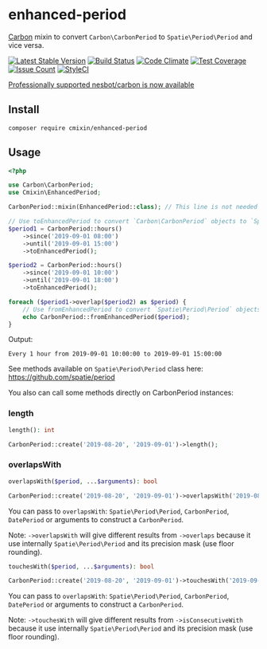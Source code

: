 # enhanced-period

[Carbon](https://carbon.nesbot.com/) mixin to convert `Carbon\CarbonPeriod` to `Spatie\Period\Period` and vice versa.

[![Latest Stable Version](https://poser.pugx.org/cmixin/enhanced-period/v/stable.png)](https://packagist.org/packages/cmixin/enhanced-period)
[![Build Status](https://travis-ci.org/kylekatarnls/enhanced-period.svg?branch=master)](https://travis-ci.org/kylekatarnls/enhanced-period)
[![Code Climate](https://codeclimate.com/github/kylekatarnls/enhanced-period/badges/gpa.svg)](https://codeclimate.com/github/kylekatarnls/enhanced-period)
[![Test Coverage](https://codeclimate.com/github/kylekatarnls/enhanced-period/badges/coverage.svg)](https://codeclimate.com/github/kylekatarnls/enhanced-period/coverage)
[![Issue Count](https://codeclimate.com/github/kylekatarnls/enhanced-period/badges/issue_count.svg)](https://codeclimate.com/github/kylekatarnls/enhanced-period)
[![StyleCI](https://styleci.io/repos/200379769/shield?branch=master&style=flat)](https://styleci.io/repos/200379769)

[Professionally supported nesbot/carbon is now available](https://tidelift.com/subscription/pkg/packagist-nesbot-carbon?utm_source=packagist-nesbot-carbon&utm_medium=referral&utm_campaign=readme)

## Install

```shell
composer require cmixin/enhanced-period
```

## Usage

```php
<?php

use Carbon\CarbonPeriod;
use Cmixin\EnhancedPeriod;

CarbonPeriod::mixin(EnhancedPeriod::class); // This line is not needed if you use Laravel default auto-discovery.

// Use toEnhancedPeriod to convert `Carbon\CarbonPeriod` objects to `Spatie\Period\Period` ones
$period1 = CarbonPeriod::hours()
    ->since('2019-09-01 08:00')
    ->until('2019-09-01 15:00')
    ->toEnhancedPeriod();

$period2 = CarbonPeriod::hours()
    ->since('2019-09-01 10:00')
    ->until('2019-09-01 18:00')
    ->toEnhancedPeriod();

foreach ($period1->overlap($period2) as $period) {
    // Use fromEnhancedPeriod to convert `Spatie\Period\Period` objects to `Carbon\CarbonPeriod` ones
    echo CarbonPeriod::fromEnhancedPeriod($period);
}
```

Output:
```
Every 1 hour from 2019-09-01 10:00:00 to 2019-09-01 15:00:00
```

See methods available on `Spatie\Period\Period` class here:
https://github.com/spatie/period

You also can call some methods directly on CarbonPeriod instances:

### length
```php
length(): int
```

```php
CarbonPeriod::create('2019-08-20', '2019-09-01')->length();
```

### overlapsWith
```php
overlapsWith($period, ...$arguments): bool
```

```php
CarbonPeriod::create('2019-08-20', '2019-09-01')->overlapsWith('2019-08-28', '2019-09-03');
```

You can pass to `overlapsWith`: `Spatie\Period\Period`, `CarbonPeriod`, `DatePeriod` or
arguments to construct a `CarbonPeriod`.

Note: `->overlapsWith` will give different results from `->overlaps` because it use internally
`Spatie\Period\Period` and its precision mask (use floor rounding).


```php
touchesWith($period, ...$arguments): bool
```

```php
CarbonPeriod::create('2019-08-20', '2019-09-01')->touchesWith('2019-09-02', '2019-09-06');
```

You can pass to `overlapsWith`: `Spatie\Period\Period`, `CarbonPeriod`, `DatePeriod` or
arguments to construct a `CarbonPeriod`.

Note: `->touchesWith` will give different results from `->isConsecutiveWith` because it use internally
`Spatie\Period\Period` and its precision mask (use floor rounding).
